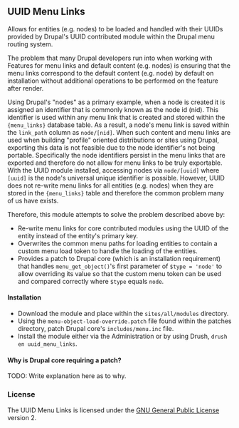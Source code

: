 ## UUID Menu Links

Allows for entities (e.g. nodes) to be loaded and handled with their UUIDs provided by Drupal's UUID contributed module within the Drupal menu routing system.

The problem that many Drupal developers run into when working with Features for menu links and default content (e.g. nodes) is ensuring that the menu links correspond to the default content (e.g. node) by default on installation without additional operations to be performed on the feature after render.

Using Drupal's "nodes" as a primary example, when a node is created it is assigned an identifier that is commonly known as the node id (nid). This identifier is used within any menu link that is created and stored within the `{menu_links}` database table. As a result, a node's menu link is saved within the `link_path` column as `node/[nid]`. When such content and menu links are used when building "profile" oriented distributions or sites using Drupal, exporting this data is not feasible due to the node identifier's not being portable. Specifically the node identifiers persist in the menu links that are exported and therefore do not allow for menu links to be truly exportable. With the UUID module installed, accessing nodes via `node/[uuid]` where `[uuid]` is the node's universal unique identifier is possible. However, UUID does not re-write menu links for all entities (e.g. nodes) when they are stored in the `{menu_links}` table and therefore the common problem many of us have exists.

Therefore, this module attempts to solve the problem described above by:

 * Re-write menu links for core contributed modules using the UUID of the entity instead of the entity's primary key.
 * Overwrites the common menu paths for loading entities to contain a custom menu load token to handle the loading of the entities.
 * Provides a patch to Drupal core (which is an installation requirement) that handles `menu_get_object()`'s first parameter of `$type = 'node'` to allow overriding its value so that the custom menu token can be used and compared correctly where `$type` equals `node`.

#### Installation

* Download the module and place within the `sites/all/modules` directory.
* Using the `menu-object-load-override.patch` file found within the patches directory, patch Drupal core's `includes/menu.inc` file.
* Install the module either via the Administration or by using Drush, `drush en uuid_menu_links`.

#### Why is Drupal core requiring a patch?

TODO: Write explanation here as to why.

### License

The UUID Menu Links is licensed under the [GNU General Public License](http://www.gnu.org/licenses/gpl-2.0.html) version 2.

